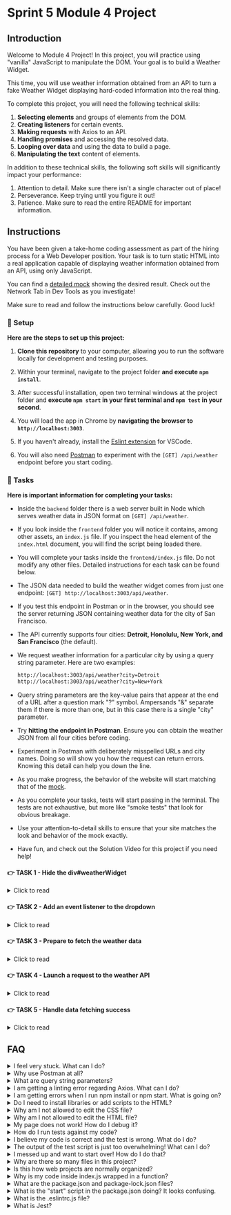 # Sprint 5 Module 4 Project

## Introduction

Welcome to Module 4 Project! In this project, you will practice using "vanilla" JavaScript to manipulate the DOM. Your goal is to build a Weather Widget.

This time, you will use weather information obtained from an API to turn a fake Weather Widget displaying hard-coded information into the real thing.

To complete this project, you will need the following technical skills:

1. **Selecting elements** and groups of elements from the DOM.
1. **Creating listeners** for certain events.
1. **Making requests** with Axios to an API.
1. **Handling promises** and accessing the resolved data.
1. **Looping over data** and using the data to build a page.
1. **Manipulating the text** content of elements.

In addition to these technical skills, the following soft skills will significantly impact your performance:

1. Attention to detail. Make sure there isn't a single character out of place!
1. Perseverance. Keep trying until you figure it out!
1. Patience. Make sure to read the entire README for important information.

## Instructions

You have been given a take-home coding assessment as part of the hiring process for a Web Developer position. Your task is to turn static HTML into a real application capable of displaying weather information obtained from an API, using only JavaScript.

You can find a [detailed mock](https://w-s5m4-project.herokuapp.com/) showing the desired result. Check out the Network Tab in Dev Tools as you investigate!

Make sure to read and follow the instructions below carefully. Good luck!

### 💾 Setup

**Here are the steps to set up this project:**

1. **Clone this repository** to your computer, allowing you to run the software locally for development and testing purposes.

1. Within your terminal, navigate to the project folder **and execute `npm install`**.

1. After successful installation, open two terminal windows at the project folder and **execute `npm start` in your first terminal and `npm test` in your second**.

1. You will load the app in Chrome by **navigating the browser to `http://localhost:3003`**.

1. If you haven't already, install the [Eslint extension](https://marketplace.visualstudio.com/items?itemName=dbaeumer.vscode-eslint) for VSCode.

1. You will also need [Postman](https://www.postman.com/downloads/) to experiment with the `[GET] /api/weather` endpoint before you start coding.

### 🥷 Tasks

**Here is important information for completing your tasks:**

- Inside the `backend` folder there is a web server built in Node which serves weather data in JSON format on `[GET] /api/weather`.

- If you look inside the `frontend` folder you will notice it contains, among other assets, an `index.js` file. If you inspect the head element of the `index.html` document, you will find the script being loaded there.

- You will complete your tasks inside the `frontend/index.js` file. Do not modify any other files. Detailed instructions for each task can be found below.

- The JSON data needed to build the weather widget comes from just one endpoint: `[GET] http://localhost:3003/api/weather`.

- If you test this endpoint in Postman or in the browser, you should see the server returning JSON containing weather data for the city of San Francisco.

- The API currently supports four cities: **Detroit, Honolulu, New York, and San Francisco** (the default).

- We request weather information for a particular city by using a query string parameter. Here are two examples:

  ```txt
  http://localhost:3003/api/weather?city=Detroit
  http://localhost:3003/api/weather?city=New+York
  ```

- Query string parameters are the key-value pairs that appear at the end of a URL after a question mark "?" symbol. Ampersands "&" separate them if there is more than one, but in this case there is a single "city" parameter.

- Try **hitting the endpoint in Postman**. Ensure you can obtain the weather JSON from all four cities before coding.

- Experiment in Postman with deliberately misspelled URLs and city names. Doing so will show you how the request can return errors. Knowing this detail can help you down the line.

- As you make progress, the behavior of the website will start matching that of the [mock](https://w-s5m4-project.herokuapp.com/).

- As you complete your tasks, tests will start passing in the terminal. The tests are not exhaustive, but more like "smoke tests" that look for obvious breakage.

- Use your attention-to-detail skills to ensure that your site matches the look and behavior of the mock exactly.

- Have fun, and check out the Solution Video for this project if you need help!

#### 👉 TASK 1 - Hide the div#weatherWidget

<details>
  <summary>Click to read</summary>

  ---

  The div#weatherWidget element should only render once a city is requested. Use an inline style to set a display to "none" to hide before making a request.

  ❗ In a future task, you will make it so that the display reverts to "block" on successful weather data retrieval.

  ---

</details>

#### 👉 TASK 2 - Add an event listener to the dropdown

<details>
  <summary>Click to read</summary>

  ---

1. Research **what type** of event fires when a user selects an option using the dropdown.

1. Add an **event listener** to the dropdown that listens for this event involved in selecting a city, and log something to the console.

1. Research how to use JavaScript within the listener to find out **which city was selected**, and log its name to the console.

❗ It's possible more than one type of event could be used—research pros and cons of each.

  ---

</details>

#### 👉 TASK 3 - Prepare to fetch the weather data

<details>
  <summary>Click to read</summary>

  ---

Because fetching operations can take anywhere from milliseconds to several seconds, it's customary to perform some DOM surgery just before launching the API request that shows the app is waiting for the response.

Always working inside your event listener:

1. Disable the dropdown after researching how. We want users making a new selection **after** the weather data for the selected location arrives!

1. Modify the inline style on the **div#weatherWidget** by setting display to 'none'. Whenever a user selects a new city, the widget should hide until the request succeeds.

1. Inject text content into p.info that reads `Fetching weather data...`. This text acts as loading indicator. Research shows users don't mind waiting for a bit, *as long as they're properly informed and entertained* by spinners, "wait" messages, and animations.

❗ These little things don't sound very interesting but are, in fact, very important for a good user experience. Most users on the planet leverage slow networks and slow hardware.

  ---

</details>

#### 👉 TASK 4 - Launch a request to the weather API

<details>
  <summary>Click to read</summary>

  ---

1. **Form a proper URL** using your JavaScript skills, and then use Axios to initiate a GET request to the URL. Make sure to request the weather for the correct city! You can find out which city got selected by inspecting `event.target.value` inside your event listener.

1. Use Axios to make a GET request to the API.

1. Handle promise rejection by logging the `error.message` to the console or by setting a [break point](https://developer.mozilla.org/en-US/docs/Web/JavaScript/Reference/Statements/debugger) in the code.

❗ You can test your error logging code by deliberately mistyping the URL to [get a 404 "Not Found" error](./images/error-console.png).

❗ You can also see failures in Dev Tool's [Network tab](./images/error-networktab.png). In this example, the server returns JSON data containing an error message.

❗ We will handle successful requests in the next task.

  ---

</details>

#### 👉 TASK 5 - Handle data fetching success

<details>
  <summary>Click to read</summary>

  ---

Now that the data is available, some house-keeping operations are needed before we start working with the weather data:

1. Empty out the text content of **p.info**.

1. Re-enable the **dropdown**.

1. Modify the inline style on the **div#weatherWidget** to make the element visible again.

Finally, the main course! Use the API data to inject the correct information into the DOM, replacing the "placeholder" information in the HTML.

Raw JSON **rarely can be used in the DOM unchanged**. More often than not, you'll need to transform the data before updating the DOM.

For example, the `weather_description` needs to be **translated into the proper emoji**, by using a mapping object found inside `index.js`:

```js
let descriptions = [
  ["Sunny", "☀️"],
  ["Cloudy", "☁️"],
  ["Rainy", "🌧️"],
  ["Thunderstorm", "⛈️"],
  ["Snowy", "❄️"],
  ["Partly Cloudy", "⛅️"],
]
```

Use your JavaScript powers to extract the emoji for a given `weather_description`.

Another complication is that the dates are in the `yyyy-mm-dd` format. JavaScript can be used to figure out which day of the week a given date corresponds to. But since time-related code can be particularly tricky, it's OK to ask ChatGPT for a bit of help here, as long as you study the code it produces to the point where you can re-write it yourself.

❗ Match the mock exactly! If, for example, an element should contain the text "Thursday", then the text "thurday" is incorrect. Be very detail-oriented.

  ---

</details>

## FAQ

<details>
  <summary>I feel very stuck. What can I do?</summary>

Check out the Solution Video for this project in your learning platform. In it, an industry expert will walk you through their thinking in detail while they solve the tasks. The Solution Videos are highly recommended even if you are not stuck: you will learn lots of tricks.

</details>

<details>
  <summary>Why use Postman at all?</summary>

Understanding the behavior of real-world APIs is crucial when working with Axios code. Before diving into the code, it's beneficial to familiarize yourself with the endpoints and what they return. Postman enables you to efficiently conduct manual tests and offers  comfortable interface to quickly observe the success or failure of requests, making it an invaluable tool in API development.

</details>

<details>
  <summary>What are query string parameters?</summary>

They are a mechanism for the client to send **non-sensitive data** (never credit card numbers, passwords, etc) to a server, which can read it and do something with it. For example, this is how the search term travels to Google when we make a search. For more information, give ChatGPT the following prompt: "How would you explain query string parameters to an audience of new web developers?"

</details>

<details>
  <summary>I am getting a linting error regarding Axios. What can I do?</summary>

Axios is loaded on the window object by another script in the HTML, and Eslint doesn't know this and considers it a variable that we are trying to use without having declared it first. If you need to disable Eslint for a particular line, add this comment **at the end of the line**:

```js
// eslint-disable-line
```

</details>

<details>
  <summary>I am getting errors when I run npm install or npm start. What is going on?</summary>

This project requires Node to be correctly installed on your computer to work. Your learning materials should have covered the installation of Node. Sometimes Node can be installed but misconfigured. You can try executing `npm run fixit` (check `package.json` to see what this does), but if Node errors are recurrent, it indicates something is wrong with your machine or configuration, so you should request assistance from learner assistants.

</details>

<details>
  <summary>Do I need to install libraries or add scripts to the HTML?</summary>

No. Everything you need should be installed already, including Axios.

</details>

<details>
  <summary>Why am I not allowed to edit the CSS file?</summary>

The CSS is the domain of a different team, and in this particular project we're not supposed to touch it. Do not use inline styles to get around this limitation.

</details>

<details>
  <summary>Why am I not allowed to edit the HTML file?</summary>

This particular part of the product is a Single Page Application, so the HTML is mostly empty and the page is generated automatically using JavaScript and raw data. We would not want to manually edit HTML files in a website that changed all the time! It would be untenable.

</details>

<details>
  <summary>My page does not work! How do I debug it?</summary>

Save your changes and reload the site in Chrome. If your code has a syntax problem, the app will print error messages in the console. Focus on the first message. Place console logs right before the crash site (errors usually inform of the line number where the problem originates) and see if your variables contain the data you think they do.

Suppose there are no errors, but the page is not doing what it should. In that case, the debugging technique is similar: put console logs to ensure that the code you are working on is executing and check that all variables in the area hold the correct data.

</details>

<details>
  <summary>How do I run tests against my code?</summary>

Execute `npm test` in your terminal. If a particular test is giving you grief, don't jump straight to the code to try and fix it. Go to Chrome first, and make sure you can replicate the problem there. A problem we can reliably replicate is a problem mostly fixed.

</details>

<details>
  <summary>I believe my code is correct and the test is wrong. What do I do?</summary>

On occasion the test runner will get stuck. Use CTRL-C to kill the tests, and then `npm test` to launch them again. Try to reproduce the problem the test is complaining about by interacting with the site in Chrome, and do not code "to make the test happy". Code so that **your app does exactly what the mock does**. The tests are there for confirmation. Although it's possible that a particular test be flawed, statistically it's more likely that the bug is in your own code. Check all your texts to make sure they match the mock exactly! If the problem persists, please request assistance from learner assistants and instructors.

</details>

<details>
  <summary>The output of the test script is just too overwhelming! What can I do?</summary>

If you need to disable all tests except the one you are focusing on, edit the `mvp.test.js` file and, as an example, change `test('👉 focus on this', () => { etc })` to be `test.only('👉 focus on this', () => { etc })`. (Note the "only".)

</details>

<details>
  <summary>I messed up and want to start over! How do I do that?</summary>

**Do NOT delete your repository from GitHub!** Instead, commit frequently as you work. Make a commit whenever you achieve anything and the app isn't crashing in Chrome. This in practice creates restore points you can use should you wreak havoc with your app. If you find yourself in a mess, use git reset --hard to simply discard all changes to your code since your last commit. If you are dead-set on restarting the challenge from scratch, you can do this with Git as well, but it is advised that you request assistance from a learner assistant.

</details>

<details>
  <summary>Why are there so many files in this project?</summary>

Although a small, "old-fashioned" website might be made of just HTML, CSS and JS files, these days we mostly manage projects with Node and its package manager, NPM. Node apps typically have a `package.json` file and several other configuration files placed at the root of the project. This project also includes automated tests and a web server, which adds a little bit of extra complexity and files.

</details>

<details>
  <summary>Is this how web projects are normally organized?</summary>

Web projects can be organized in many ways and there aren't many standards. Some developers like the freedom, while others prefer to use opinionated frameworks, which can do a lot of magic but require folders and files be structured and named just so.

</details>

<details>
  <summary>Why is my code inside index.js wrapped in a function?</summary>

This way we can easily import your code as a single function in the `mvp.test.js` test suite. The export syntax is at the bottom of `index.js`.

</details>

<details>
  <summary>What are the package.json and package-lock.json files?</summary>

The `package.json` file contains meta-information about the project like its version number, scripts that the developer can execute, and a list of the dependencies that are downloaded when you execute `npm install`. There can be some wiggle room to allow newer versions of the dependencies to be installed, so the `package-lock.json` file, when present, makes sure the exact same versions of everything are used every time the project is installed from scratch.

</details>

<details>
  <summary>What is the "start" script in the package.json doing? It looks confusing.</summary>

Give ChatGPT the following input for a detailed breakdown:

```txt
Hello, I'm looking at a JavaScript project on GitHub, and inside the package.json file I am seeing the following "script":

"start": "fkill :3003 -s && node ./backend/server.js"

Can you explain in detail, but with simple terms, to an audience of inexperienced web developers, what the "start" script is doing?
```

</details>

<details>
  <summary>What is the .eslintrc.js file?</summary>

This file works in combination with the Eslint extension for VSCode to highlight syntax errors and problems in your code. By editing this file you can customize your linting rules.

</details>

<details>
  <summary>What is Jest?</summary>

Jest is a framework that allows you to write tests and execute them, to alert you very quickly of problems with the code. Jest can do in seconds what an entire Quality Assurance team would take hours or even days. In the context of the Sprint Challenge, Jest is used to check your code against specification and give you a grade (% of tests passing).

</details>
